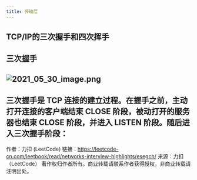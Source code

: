 ```yaml
---
title: 传输层
---
```


## TCP/IP的三次握手和四次挥手
## 三次握手
## ![2021_05_30_image.png](https://cdn.logseq.com/%2F1e5b0e5f-d368-4a5d-86eb-09a690ee15d76e62d208-774c-4a6a-9935-88e6487e173d2021_05_30_image.png?Expires=4775961051&Signature=SCI1BaIfc8ubXi5oY-Wz5FZKAsIc7jTkJaYv2G35Yo9O0NPGMVNoliSAhxmv5SPr-D6MypUv6S2Ebokoq54zndJ92568j4~NQ~mBuNt50L9TG4n2X4rAOrC0uNX8B~veetes0Hkg54FpNQmzFpBGK8m8LgLZIWfot57-UMACqcl7mUYc5Z1p2YIe-5lie12OpDwUeMW8pwAv2QgGPzWWiHKp4YzghOBC~O6NSelOWZh1nppAc3Ki49Y9Aijw5y095ILplanXAN1UqJTpFMbH1fIWNbWOAz88W7xYxITjI8yEhvj8~uIFsAAZMf9ANX925JUH5RrDKRU94nvQYV6MZw__&Key-Pair-Id=APKAJE5CCD6X7MP6PTEA)
## 三次握手是 TCP 连接的建立过程。在握手之前，主动打开连接的客户端结束 CLOSE 阶段，被动打开的服务器也结束 CLOSE 阶段，并进入 LISTEN 阶段。随后进入三次握手阶段：

作者：力扣 (LeetCode)
链接：https://leetcode-cn.com/leetbook/read/networks-interview-highlights/esegch/
来源：力扣（LeetCode）
著作权归作者所有。商业转载请联系作者获得授权，非商业转载请注明出处。
